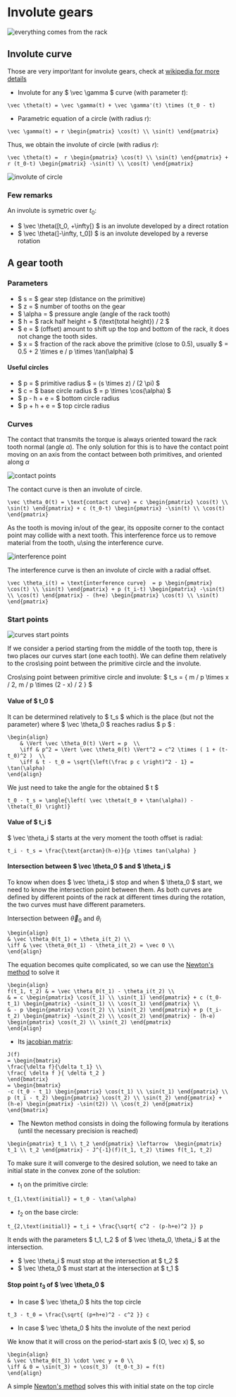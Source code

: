 Involute gears
==============


![everything comes from the rack](/schemes/gear-from-rack.png)


## Involute curve

Those are very impor\tant for involute gears, check at [wikipedia for more details](https://en.wikipedia.org/wiki/Involute)

- Involute for any $ \vec \gamma $ curve (with parameter $t$):     

```{math}
\vec \theta(t) = \vec \gamma(t) + \vec \gamma'(t) \times (t_0 - t)
```

- Parametric equation of a circle (with radius r):     
```{math}
\vec \gamma(t) = r \begin{pmatrix} \cos(t) \\ \sin(t) \end{pmatrix}
```
Thus, we obtain the involute of circle (with radius $r$):     
```{math}
\vec \theta(t) =  r \begin{pmatrix} \cos(t) \\ \sin(t) \end{pmatrix} + r (t_0-t) \begin{pmatrix} -\sin(t) \\ \cos(t) \end{pmatrix} 
```

![involute of circle](/schemes/gear-circle-involute.png)

### Few remarks

An involute is symetric over $t_0$:

- $ \vec \theta([t_0, +\infty[) $    is an involute developed by a direct rotation
- $ \vec \theta(]-\infty, t_0]) $    is an involute developed by a reverse rotation

## A gear tooth

### Parameters

- $ s = $ gear step (distance on the primitive)
- $ z = $ number of tooths on the gear
- $ \alpha = $ pressure angle (angle of the rack tooth)
- $ h = $ rack half height = $ (\text{total height}) / 2 $
- $ e = $ (offset) amount to shift up the top and bottom of the rack, it does not change the tooth sides.
- $ x = $ fraction of the rack above the primitive (close to 0.5), usually $ = 0.5 + 2 \times  e / p \times \\tan(\alpha) $

#### Useful circles

- $ p = $ primitive radius $ = (s \times z) / (2 \pi)  $
- $ c = $ base circle radius $ = p \times \cos(\alpha) $
- $ p - h + e = $ bottom circle radius
- $ p + h + e = $ top circle radius

### Curves

The contact that transmits the torque is always oriented toward the rack tooth normal (angle $\alpha$).
The only solution for this is to have the contact point moving on an axis from the contact between both primitives, and oriented along $\alpha$

![contact points](/schemes/gear-contact-curve.png)

The contact curve is then an involute of circle.

```{math}
\vec \theta_0(t) = \text{contact curve} = c \begin{pmatrix} \cos(t) \\ \sin(t) \end{pmatrix} + c (t_0-t) \begin{pmatrix} -\sin(t) \\ \cos(t) \end{pmatrix} 
```

As the tooth is moving in/out of the gear, its opposite corner to the contact point may collide with a next tooth. This interference force us to remove material from the tooth, u\sing the interference curve.

![interference point](/schemes/gear-interference-curve.png)

The interference curve is then an involute of circle with a radial offset.

```{math}
\vec \theta_i(t) = \text{interference curve}  = p \begin{pmatrix} \cos(t) \\ \sin(t) \end{pmatrix} + p (t_i-t) \begin{pmatrix} -\sin(t) \\ \cos(t) \end{pmatrix} - (h+e) \begin{pmatrix} \cos(t) \\ \sin(t) \end{pmatrix}
```

<!-- ![curves of tooths identified](/schemes/gear-curves-identified.png) -->

### Start points

![curves start points](/schemes/gear-curves-start.png)

If we consider a period starting from the middle of the tooth top, there is two places our curves start (one each tooth). We can define them relatively to the cros\sing point between the primitive circle and the involute.

Cros\sing point between primitive circle and involute: $ t_s = \{ m / p  \times x / 2,  m / p \times (2 - x) / 2 \} $


#### Value of $ t_0 $

It can be determined relatively to $ t_s $ which is the place (but not the parameter) where $ \vec \theta_0 $ reaches radius $ p $ :

```{math}
\begin{align}
    & \Vert \vec \theta_0(t) \Vert = p  \\
    \iff & p^2 = \Vert \vec \theta_0(t) \Vert^2 = c^2 \times ( 1 + (t-t_0)^2 )  \\
    \iff & t - t_0 = \sqrt{\left(\frac p c \right)^2 - 1} = \tan(\alpha)
\end{align}
```

We just need to take the angle for the obtained $ t $

```{math}
t_0 - t_s = \angle{\left( \vec \theta(t_0 + \tan(\alpha)) - \theta(t_0) \right)} 
```

#### Value of $ t_i $

$ \vec \theta_i $ starts at the very moment the tooth offset is radial:

<!-- ![gear offset radial](/schemes/gear-offset-radial.png) -->

```{math}
t_i - t_s = \frac{\text{arctan}(h-e)}{p \times tan(\alpha) }
```

#### Intersection between $ \vec \theta_0 $ and $ \theta_i $

To know when does $ \vec \theta_i $ stop and when $ \theta_0 $ start, we need to know the intersection point between them. As both curves are defined by different points of the rack at different times during the rotation, the two curves must have different parameters.

Intersection between $\vec \theta_0$ and $\theta_i$

```{math}
\begin{align}
& \vec \theta_0(t_1) = \theta_i(t_2) \\
\iff & \vec \theta_0(t_1) - \theta_i(t_2) = \vec 0 \\
\end{align}
```

The equation becomes quite complicated, so we can use the [Newton's method](https://en.wikipedia.org/wiki/Newton%27s_method) to solve it

```{math}
\begin{align}
f(t_1, t_2) & = \vec \theta_0(t_1) - \theta_i(t_2) \\
& = c \begin{pmatrix} \cos(t_1) \\ \sin(t_1) \end{pmatrix} + c (t_0-t_1) \begin{pmatrix} -\sin(t_1) \\ \cos(t_1) \end{pmatrix} \\
& - p \begin{pmatrix} \cos(t_2) \\ \sin(t_2) \end{pmatrix} + p (t_i-t_2) \begin{pmatrix} -\sin(t_2) \\ \cos(t_2) \end{pmatrix} - (h-e) \begin{pmatrix} \cos(t_2) \\ \sin(t_2) \end{pmatrix}
\end{align}
```


- Its [jacobian matrix](https://en.wikipedia.org/wiki/Jacobian_matrix_and_determinant):

```{math}
J(f)
= \begin{bmatrix} 
\frac{\delta f}{\delta t_1} \\ 
\frac{ \delta f }{ \delta t_2 } 
\end{bmatrix}
= \begin{bmatrix}
-c (t_0 - t_1) \begin{pmatrix} \cos(t_1) \\ \sin(t_1) \end{pmatrix} \\
p (t_i - t_2) \begin{pmatrix} \cos(t_2) \\ \sin(t_2) \end{pmatrix} + (h-e) \begin{pmatrix} -\sin(t2)) \\ \cos(t_2) \end{pmatrix}
\end{bmatrix}
```

- The Newton method consists in doing the following formula by iterations (until the necessary precision is reached)

```{math}
\begin{pmatrix} t_1 \\ t_2 \end{pmatrix} \leftarrow  \begin{pmatrix} t_1 \\ t_2 \end{pmatrix} - J^{-1}(f)(t_1, t_2) \times f(t_1, t_2)
```


To make sure it will converge to the desired solution, we need to take an initial state in the convex zone of the solution:

- $t_1$ on the primitive circle:

```{math}
t_{1,\text(initial)} = t_0 - \tan(\alpha)
```

- $t_2$ on the base circle:

```{math}
t_{2,\text(initial)} = t_i + \frac{\sqrt{ c^2 - (p-h+e)^2 }} p  
```

It ends with the parameters $ t_1, t_2 $ of $ \vec \theta_0, \theta_i $ at the intersection.

- $ \vec \theta_i $ must stop at the intersection at $ t_2 $
- $ \vec \theta_0 $ must start at the intersection at $ t_1 $


#### Stop point $t_3$ of $ \vec \theta_0 $

- In case $ \vec \theta_0 $ hits the top circle

```{math}
t_3 - t_0 = \frac{\sqrt{ (p+h+e)^2 - c^2 }} c 
```

- In case $ \vec \theta_0 $ hits the involute of the next period

We know that it will cross on the period-start axis $ (O, \vec x) $, so
    
```{math}
\begin{align}
& \vec \theta_0(t_3) \cdot \vec y = 0 \\
\iff & 0 = \sin(t_3) + \cos(t_3)  (t_0-t_3) = f(t) 
\end{align}
```

A simple [Newton's method](https://en.wikipedia.org/wiki/Newton%27s_method) solves this with initial state on the top circle

